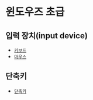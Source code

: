 # 윈도우즈 초급

## 입력 장치(input device)

- [`키보드`](./1_elementary/keyboard.md)
- [`마우스`](./1_elementary/mouse.md)

## 단축키

- [`단축키`](./1_elementary/shortcut_easy.md)
